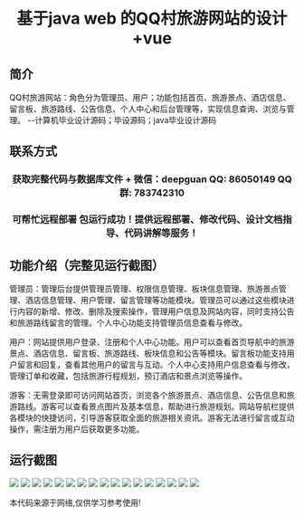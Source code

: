 <p><h1 align="center">基于java web 的QQ村旅游网站的设计+vue</h1></p>

## 简介
QQ村旅游网站：角色分为管理员、用户；功能包括首页、旅游景点、酒店信息、留言板、旅游路线、公告信息、个人中心和后台管理等，实现信息查询、浏览与管理。    --计算机毕业设计源码；毕设源码；java毕业设计源码


## 联系方式
<p><h3 align="center">获取完整代码与数据库文件 + 微信：deepguan QQ: 86050149 QQ群: 783742310</h3></p>
<p><h3 align="center">可帮忙远程部署 包运行成功！提供远程部署、修改代码、设计文档指导、代码讲解等服务！</h3></p>

## 功能介绍（完整见运行截图）
管理员：管理后台提供管理员管理、权限信息管理、板块信息管理、旅游景点管理、酒店信息管理、用户管理、留言管理等功能模块。管理员可以通过这些模块进行内容的新增、修改、删除及搜索操作，管理用户信息及网站内容，同时支持公告和旅游路线留言的管理。个人中心功能支持管理员信息查看与修改。

用户：网站提供用户登录、注册和个人中心功能。用户可以查看首页导航中的旅游景点、酒店信息、留言板、旅游路线、板块信息和公告等模块。留言板功能支持用户留言和回复，查看其他用户的留言与互动。个人中心支持用户信息查看与修改，管理订单和收藏，包括旅游行程规划，预订酒店和景点浏览等操作。

游客：无需登录即可访问网站首页，浏览各个旅游景点、酒店信息、公告信息和旅游路线。游客可以查看景点图片及基本信息，帮助进行旅游规划。网站导航栏提供各模块的快捷访问，引导游客获取全面的旅游相关资讯。游客无法进行留言或互动操作，需注册为用户后获取更多功能。


## 运行截图
![](img/001.jpg)
![](img/002.jpg)
![](img/003.jpg)
![](img/004.jpg)
![](img/005.jpg)
![](img/006.jpg)
![](img/007.jpg)
![](img/008.jpg)
![](img/009.jpg)
![](img/010.jpg)
![](img/011.jpg)
![](img/012.jpg)
![](img/013.jpg)
![](img/014.jpg)
![](img/015.jpg)
![](img/016.jpg)
![](img/017.jpg)

<p>本代码来源于网络,仅供学习参考使用!</p>
